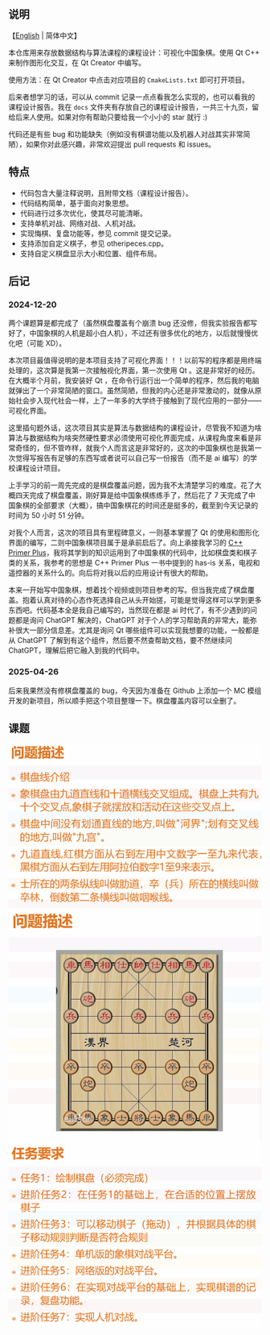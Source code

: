 ## 说明

【[English](./README-en.md) | 简体中文】

本仓库用来存放数据结构与算法课程的课程设计：可视化中国象棋。使用 Qt C++ 来制作图形化交互，在 Qt Creator 中编写。

使用方法：在 Qt Creator 中点击对应项目的 `CmakeLists.txt` 即可打开项目。

后来者想学习的话，可以从 commit 记录一点点看我怎么实现的，也可以看我的课程设计报告。我在 `docs` 文件夹有存放自己的课程设计报告，一共三十九页，留给后来人使用。如果对你有帮助只要给我一个小小的 star 就行 :)

代码还是有些 bug 和功能缺失（例如没有棋谱功能以及机器人对战其实非常简陋），如果你对此感兴趣，非常欢迎提出 pull requests 和 issues。

## 特点

- 代码包含大量注释说明，且附带文档（课程设计报告）。
- 代码结构简单，基于面向对象思想。
- 代码进行过多次优化，使其尽可能清晰。
- 支持单机对战、网络对战、人机对战。
- 实现悔棋、复盘功能等，参见 commit 提交记录。
- 支持添加自定义棋子，参见 otheripeces.cpp。
- 支持自定义棋盘显示大小和位置、组件布局。

## 后记

### 2024-12-20

两个课题算是都完成了（虽然棋盘覆盖有个崩溃 bug 还没修，但我实验报告都写好了，中国象棋的人机是超小白人机），不过还有很多优化的地方，以后就慢慢优化吧（可能 XD）。

本次项目最值得说明的是本项目支持了可视化界面！！！以前写的程序都是用终端处理的，这次算是我第一次接触视化界面，第一次使用 Qt 。这是非常好的经历。在大概半个月前，我安装好 Qt ，在命令行运行出一个简单的程序，然后我的电脑就弹出了一个非常简陋的窗口。虽然简陋，但我的内心还是非常激动的，就像从原始社会步入现代社会一样，上了一年多的大学终于接触到了现代应用的一部分——可视化界面。

这里插句题外话，这次项目其实是算法与数据结构的课程设计，尽管我不知道为啥算法与数据结构为啥突然硬性要求必须使用可视化界面完成，从课程角度来看是非常奇怪的，但不管咋样，就我个人而言这是非常好的，这次的中国象棋也是我第一次觉得写报告有足够的东西写或者说可以自己写一份报告（而不是 ai 编写）的学校课程设计项目。

上手学习的前一周先完成的是棋盘覆盖问题，因为我不太清楚学习的难度。花了大概四天完成了棋盘覆盖，刚好算是给中国象棋练练手了，然后花了 7 天完成了中国象棋的全部要求（大概），搞中国象棋花的时间还是挺多的，截至到今天记录的时间为 50 小时 51 分钟。

对我个人而言，这次的项目具有里程碑意义，一则基本掌握了 Qt 的使用和图形化界面的编写，二则中国象棋项目属于是承前启后了。向上承接我学习的 [C++ Primer Plus](https://github.com/AK47are/CppPrimerPlusExercise)，我将其学到的知识运用到了中国象棋的代码中，比如棋盘类和棋子类的关系，我参考的思想是 C++ Primer Plus 一书中提到的 has-is 关系，电视和遥控器的关系什么的。向后将对我以后的应用设计有很大的帮助。

本来一开始写中国象棋，想着找个视频或则项目参考的写。但当我完成了棋盘覆盖。抱着认真对待的心态作死选择自己从头开始搓，可能是觉得这样可以学到更多东西吧。代码基本全是我自己编写的，当然现在都是 ai 时代了，有不少遇到的问题都是询问 ChatGPT 解决的，ChatGPT 对于个人的学习帮助真的非常大，能弥补很大一部分信息差。尤其是询问 Qt 哪些组件可以实现我想要的功能，一般都是从 ChatGPT 了解到有这个组件，然后要不然查帮助文档，要不然继续问 ChatGPT，理解后把它融入到我的代码中。

### 2025-04-26

后来我果然没有修棋盘覆盖的 bug，今天因为准备在 Github 上添加一个 MC 模组开发的新项目，所以顺手把这个项目整理一下。棋盘覆盖内容可以全删了。

## 课题

<div style="text-align: center;">
  <img src="docs/image/课程设计_中国象棋_问题描述1.png">
  <img src="docs/image/课程设计_中国象棋_问题描述2.png">
  <img src="docs/image/课程设计_中国象棋_问题要求.png">
</div>
